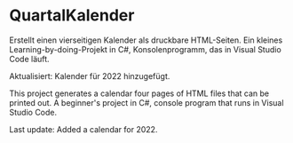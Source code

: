 # QuartalKalender
Erstellt einen vierseitigen Kalender als druckbare HTML-Seiten. Ein kleines Learning-by-doing-Projekt in C#, Konsolenprogramm, das in Visual Studio Code läuft.

Aktualisiert: Kalender für 2022 hinzugefügt.

This project generates a calendar four pages of HTML files that can be printed out. A beginner's project in C#, console program that runs in Visual Studio Code.

Last update: Added a calendar for 2022.
